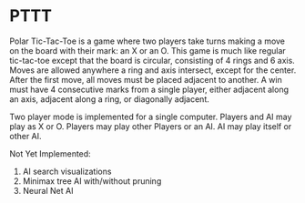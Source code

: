 PTTT
====

Polar Tic-Tac-Toe is a game where two players take turns making a move on the board with their mark: an X or an O.
This game is much like regular tic-tac-toe except that the board is circular, consisting of 4 rings and 6 axis. 
Moves are allowed anywhere a ring and axis intersect, except for the center.
After the first move, all moves must be placed adjacent to another.
A win must have 4 consecutive marks from a single player, either adjacent along an axis, adjacent along a ring, or diagonally adjacent.

Two player mode is implemented for a single computer.
Players and AI may play as X or O.
Players may play other Players or an AI.
AI may play itself or other AI.

Not Yet Implemented:

1. AI search visualizations
2. Minimax tree AI with/without pruning
3. Neural Net AI

